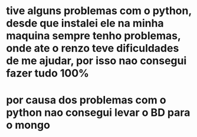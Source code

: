 # tive alguns problemas com o python, desde que instalei ele na minha maquina sempre tenho problemas, onde ate o renzo teve dificuldades de me ajudar, por isso nao consegui fazer tudo 100%
# por causa dos problemas com o python nao consegui levar o BD para o mongo
